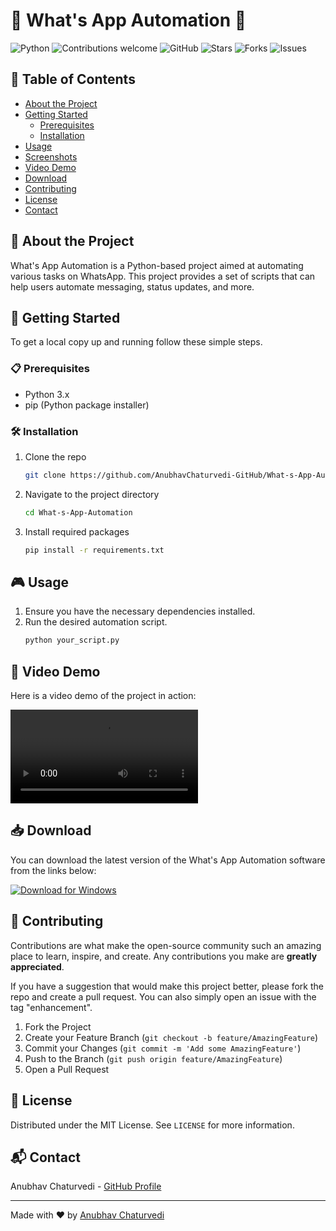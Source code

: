 # 🎉 What's App Automation 🚀

![Python](https://img.shields.io/badge/Python-3.x-blue.svg)
![Contributions welcome](https://img.shields.io/badge/contributions-welcome-brightgreen.svg)
![GitHub](https://img.shields.io/github/license/AnubhavChaturvedi-GitHub/What-s-App-Automation)
![Stars](https://img.shields.io/github/stars/AnubhavChaturvedi-GitHub/What-s-App-Automation)
![Forks](https://img.shields.io/github/forks/AnubhavChaturvedi-GitHub/What-s-App-Automation)
![Issues](https://img.shields.io/github/issues/AnubhavChaturvedi-GitHub/What-s-App-Automation)

## 🎨 Table of Contents

- [About the Project](#about-the-project)
- [Getting Started](#getting-started)
  - [Prerequisites](#prerequisites)
  - [Installation](#installation)
- [Usage](#usage)
- [Screenshots](#screenshots)
- [Video Demo](#video-demo)
- [Download](#download)
- [Contributing](#contributing)
- [License](#license)
- [Contact](#contact)

## 🌟 About the Project

What's App Automation is a Python-based project aimed at automating various tasks on WhatsApp. This project provides a set of scripts that can help users automate messaging, status updates, and more.

## 🚀 Getting Started

To get a local copy up and running follow these simple steps.

### 📋 Prerequisites

- Python 3.x
- pip (Python package installer)

### 🛠 Installation

1. Clone the repo
   ```sh
   git clone https://github.com/AnubhavChaturvedi-GitHub/What-s-App-Automation.git
   ```
2. Navigate to the project directory
   ```sh
   cd What-s-App-Automation
   ```
3. Install required packages
   ```sh
   pip install -r requirements.txt
   ```

## 🎮 Usage

1. Ensure you have the necessary dependencies installed.
2. Run the desired automation script.
   ```sh
   python your_script.py
   ```


## 🎥 Video Demo

Here is a video demo of the project in action:

![demo.mp4](https://github.com/AnubhavChaturvedi-GitHub/What-s-App-Automation/blob/main/2025-02-18%2012-57-26.mp4)

## 📥 Download

You can download the latest version of the What's App Automation software from the links below:

[![Download for Windows](https://img.shields.io/badge/Download%20for%20Windows-Click%20Here-brightgreen)](https://github.com/AnubhavChaturvedi-GitHub/What-s-App-Automation/raw/main/dist/whatsapp_automation_windows.zip)

## 🤝 Contributing

Contributions are what make the open-source community such an amazing place to learn, inspire, and create. Any contributions you make are **greatly appreciated**.

If you have a suggestion that would make this project better, please fork the repo and create a pull request. You can also simply open an issue with the tag "enhancement".

1. Fork the Project
2. Create your Feature Branch (`git checkout -b feature/AmazingFeature`)
3. Commit your Changes (`git commit -m 'Add some AmazingFeature'`)
4. Push to the Branch (`git push origin feature/AmazingFeature`)
5. Open a Pull Request

## 📜 License

Distributed under the MIT License. See `LICENSE` for more information.

## 📬 Contact

Anubhav Chaturvedi - [GitHub Profile](https://github.com/AnubhavChaturvedi-GitHub)

---

Made with ❤️ by [Anubhav Chaturvedi](https://github.com/AnubhavChaturvedi-GitHub)
